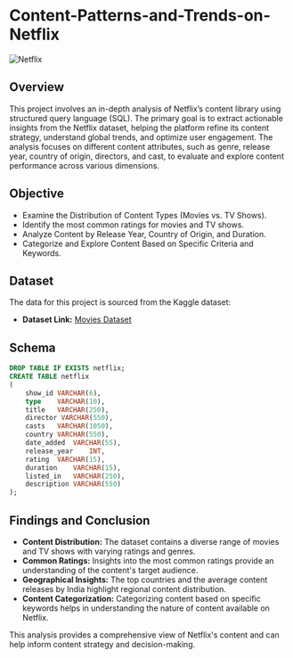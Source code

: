 # Content-Patterns-and-Trends-on-Netflix

![Netflix](https://github.com/user-attachments/assets/f2abb82d-c9eb-43f6-80e7-401666d150ec)

## Overview

This project involves an in-depth analysis of Netflix’s content library using structured query language (SQL). The primary goal is to extract actionable insights from the Netflix dataset, helping the platform refine its content strategy, understand global trends, and optimize user engagement. The analysis focuses on different content attributes, such as genre, release year, country of origin, directors, and cast, to evaluate and explore content performance across various dimensions.

## Objective

- Examine the Distribution of Content Types (Movies vs. TV Shows).
- Identify the most common ratings for movies and TV shows.
- Analyze Content by Release Year, Country of Origin, and Duration.
- Categorize and Explore Content Based on Specific Criteria and Keywords.

## Dataset

The data for this project is sourced from the Kaggle dataset:

- **Dataset Link:** [Movies Dataset](https://www.kaggle.com/datasets/shivamb/netflix-shows?resource=download)

## Schema

```sql
DROP TABLE IF EXISTS netflix;
CREATE TABLE netflix
(
	show_id	VARCHAR(6),
	type    VARCHAR(10),
	title	VARCHAR(250),
	director VARCHAR(550),
	casts	VARCHAR(1050),
	country	VARCHAR(550),
	date_added	VARCHAR(55),
	release_year	INT,
	rating	VARCHAR(15),
	duration	VARCHAR(15),
	listed_in	VARCHAR(250),
	description VARCHAR(550)
);
```
## Findings and Conclusion

- **Content Distribution:** The dataset contains a diverse range of movies and TV shows with varying ratings and genres.
- **Common Ratings:** Insights into the most common ratings provide an understanding of the content's target audience.
- **Geographical Insights:** The top countries and the average content releases by India highlight regional content distribution.
- **Content Categorization:** Categorizing content based on specific keywords helps in understanding the nature of content available on Netflix.

This analysis provides a comprehensive view of Netflix's content and can help inform content strategy and decision-making.
